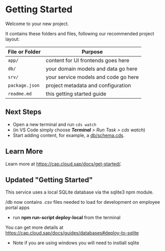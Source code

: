 # Getting Started

Welcome to your new project.

It contains these folders and files, following our recommended project layout:

File or Folder | Purpose
---------|----------
`app/` | content for UI frontends goes here
`db/` | your domain models and data go here
`srv/` | your service models and code go here
`package.json` | project metadata and configuration
`readme.md` | this getting started guide


## Next Steps

- Open a new terminal and run `cds watch` 
- (in VS Code simply choose _**Terminal** > Run Task > cds watch_)
- Start adding content, for example, a [db/schema.cds](db/schema.cds).


## Learn More

Learn more at https://cap.cloud.sap/docs/get-started/.


## Updated "Getting Started"

This service uses a local SQLite database via the sqlite3 npm module.

/db now contains .csv files needed to load for development on employee portal apps

- run __npm run-script deploy-local__ from the terminal

You can get more details at https://cap.cloud.sap/docs/guides/databases#deploy-to-sqlite

* Note if you are using windows you will need to instlall sqlite
